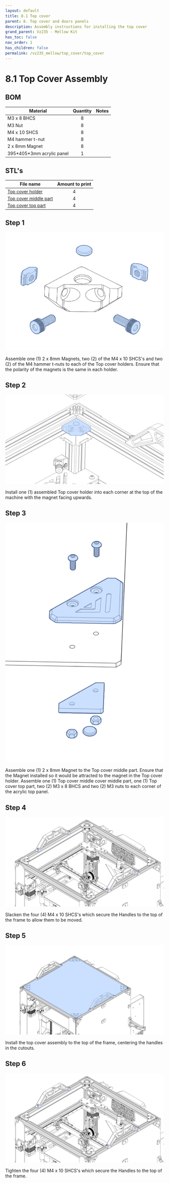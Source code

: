 ```yaml
---
layout: default
title: 8.1 Top cover
parent: 8. Top cover and doors panels
description: Assembly instructions for installing the top cover
grand_parent: Vz235 - Mellow Kit
has_toc: false
nav_order: 1
has_children: false
permalink: /vz235_mellow/top_cover/top_cover
---
```


# 8.1 Top Cover Assembly

## BOM

| Material                    | Quantity | Notes                                                |
| --------------------------- | :------: | ---------------------------------------------------- |
| M3 x 8 BHCS                 | 8        |                                                      |
| M3 Nut                      | 8        |                                                      |
| M4 x 10 SHCS                | 8        |                                                      |
| M4 hammer t-nut             | 8        |                                                      |
| 2 x 8mm Magnet              | 8        |                                                      |
| 395\*405\*3mm acrylic panel | 1        |                                                      |

## STL's

| File name                      | Amount to print |
| ------------------------------ | :-------------: |
| [Top cover holder]             | 4               |
| [Top cover middle part]        | 4               |
| [Top cover top part]           | 4               |

## Step 1

![Top cover holder assembly](../../assets/images/manual/vz235_mellow/top_cover/top_cover_holder_assembly.png)

Assemble one (1) 2 x 8mm Magnets, two (2) of the M4 x 10 SHCS's and two (2) of the M4 hammer t-nuts to each of the Top cover holders.
Ensure that the polarity of the magnets is the same in each holder.

## Step 2

![Top cover holder installation](../../assets/images/manual/vz235_mellow/top_cover/top_cover_holder_installation.png)

Install one (1) assembled Top cover holder into each corner at the top of the machine with the magnet facing upwards.

## Step 3

![Top cover middle and top part assembly](../../assets/images/manual/vz235_mellow/top_cover/top_cover_holder_top_assembly.png)

Assemble one (1) 2 x 8mm Magnet to the Top cover middle part. Ensure that the Magnet installed so it would be attracted to the magnet in the Top cover holder.
Assemble one (1) Top cover middle cover middle part, one (1) Top cover top part, two (2) M3 x 8 BHCS and two (2) M3 nuts to each corner of the acrylic top panel.

## Step 4

![Handle Scews Slacken](../../assets/images/manual/vz235_mellow/top_cover/handle_screws.png)

Slacken the four (4) M4 x 10 SHCS's which secure the Handles to the top of the frame to allow them to be moved.

## Step 5

![Top cover installation](../../assets/images/manual/vz235_mellow/top_cover/top_cover_install.png)

Install the top cover assembly to the top of the frame, centering the handles in the cutouts.

## Step 6

![Handle Scews Tighten](../../assets/images/manual/vz235_mellow/top_cover/handle_screws.png)

Tighten the four (4) M4 x 10 SHCS's which secure the Handles to the top of the frame.

[Top cover holder]: https://github.com/VzBoT3D/VzBoT-Vz235/blob/main/Assemblies%20%26%20STL/Enclosure/Topcover%20Latches/topcover%20latch/topcover%20holder.stl
[Top cover middle part]: https://github.com/VzBoT3D/VzBoT-Vz235/blob/main/Assemblies%20%26%20STL/Enclosure/Topcover%20Latches/topcover%20latch/topcover%20holder%20top%20part.stl
[Top cover top part]: https://github.com/VzBoT3D/VzBoT-Vz235/blob/main/Assemblies%20%26%20STL/Enclosure/Topcover%20Latches/topcover%20latch/topcover%20holder%20top%20part%202.stl
